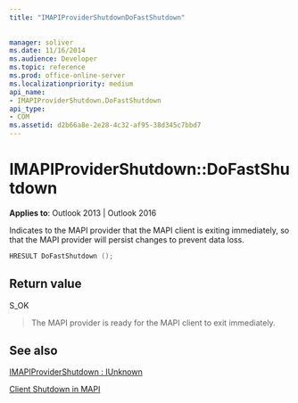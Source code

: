 ```yaml
---
title: "IMAPIProviderShutdownDoFastShutdown"
 
 
manager: soliver
ms.date: 11/16/2014
ms.audience: Developer
ms.topic: reference
ms.prod: office-online-server
ms.localizationpriority: medium
api_name:
- IMAPIProviderShutdown.DoFastShutdown
api_type:
- COM
ms.assetid: d2b66a8e-2e28-4c32-af95-38d345c7bbd7
---
```


# IMAPIProviderShutdown::DoFastShutdown

  
  
**Applies to**: Outlook 2013 | Outlook 2016 
  
Indicates to the MAPI provider that the MAPI client is exiting immediately, so that the MAPI provider will persist changes to prevent data loss.
  
```cpp
HRESULT DoFastShutdown ();
```

## Return value

S_OK
  
> The MAPI provider is ready for the MAPI client to exit immediately. 
    
## See also



[IMAPIProviderShutdown : IUnknown](imapiprovidershutdowniunknown.md)


[Client Shutdown in MAPI](client-shutdown-in-mapi.md)

